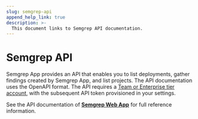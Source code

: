 ```yaml
---
slug: semgrep-api
append_help_link: true
description: >-
  This document links to Semgrep API documentation.
---
```


# Semgrep API

Semgrep App provides an API that enables you to list deployments, gather findings created by Semgrep App, and list projects. The API documentation uses the OpenAPI format. The API requires a [Team or Enterprise tier account](https://semgrep.dev/pricing/), with the subsequent API token provisioned in your settings.

See the API documentation of **[Semgrep Web App](https://semgrep.dev/api/v1/docs/)** for full reference information.
